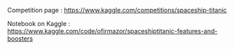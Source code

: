 Competition page   : https://www.kaggle.com/competitions/spaceship-titanic

Notebook on Kaggle : https://www.kaggle.com/code/ofirmazor/spaceshiptitanic-features-and-boosters
